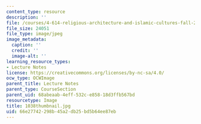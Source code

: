 ```yaml
---
content_type: resource
description: ''
file: /courses/4-614-religious-architecture-and-islamic-cultures-fall-2002/66e27742298b45a2db25bd5b64ee87eb_1038thumbnail.jpg
file_size: 24051
file_type: image/jpeg
image_metadata:
  caption: ''
  credit: ''
  image-alt: ''
learning_resource_types:
- Lecture Notes
license: https://creativecommons.org/licenses/by-nc-sa/4.0/
ocw_type: OCWImage
parent_title: Lecture Notes
parent_type: CourseSection
parent_uid: 68abeaab-4eff-532c-e858-18d3ffb567bd
resourcetype: Image
title: 1038thumbnail.jpg
uid: 66e27742-298b-45a2-db25-bd5b64ee87eb
---
```

